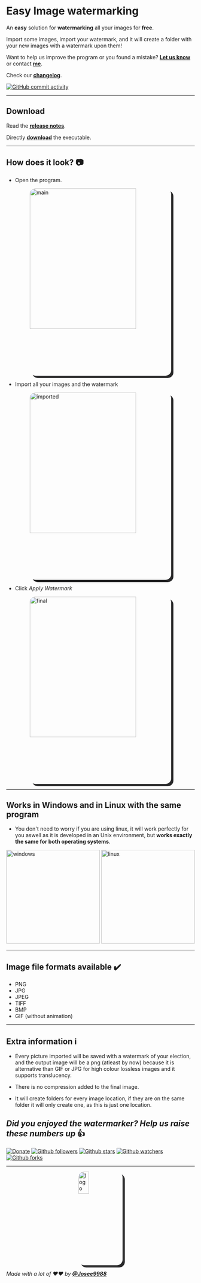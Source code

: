 # **Easy Image watermarking**

An **easy** solution for **watermarking** all your images for **free**.

Import some images, import your watermark, and it will create a folder with your new images with a watermark upon them!

Want to help us improve the program or you found a mistake?
**[Let us know](https://github.com/Josee9988/Easy-watermarking/issues)** or contact **[me](jgracia9988@gmail.com)**.

Check our **[changelog](CHANGELOG.md)**.

[![GitHub commit activity](https://img.shields.io/github/commit-activity/y/Josee9988/Easy-watermarking.svg?style=popout-square)](#Easy-watermarking)

---

## **Download**

Read the **[release notes](https://github.com/Josee9988/Easy-watermarking/releases/tag/V0.5.5)**.

Directly **[download](https://github.com/Josee9988/Easy-watermarking/releases/download/V0.5.5/Easy.Watermarking.jar)** the executable.

---

## **How does it look?** 📷

- Open the program.

<img src="https://i.imgur.com/dYnkqTe.png" alt="main" title="main" style="border-radius:15px; box-shadow: 6px 6px  #282829; max-height: 500px; max-width:500px;margin-left: auto; margin-right:auto;display: block;margin-left: auto;margin-right:auto;width:75%;"/>

- Import all your images and the watermark

<img src="https://i.imgur.com/QZLJJQa.png" alt="imported" title="imported" style="border-radius:15px; box-shadow: 6px 6px  #282829; max-height: 500px; max-width:500px;margin-left: auto; margin-right:auto;display: block;margin-left: auto;margin-right:auto;width:75%;"/>

- Click *Apply Watermark*

<img src="https://i.imgur.com/FSe6iPJ.png" alt="final" title="final" style="border-radius:15px; box-shadow: 6px 6px  #282829; max-height: 500px; max-width:500px;margin-left: auto; margin-right:auto;display: block;margin-left: auto;margin-right:auto;width:75%;"/>

---

## **Works in Windows and in Linux with the same program**

- You don't need to worry if you are using linux, it will work perfectly for you aswell as it is developed in an Unix environment, but **works exactly the same for both operating systems**.

<img src="https://i.imgur.com/mHvM7g0.png" alt="windows" title="windows" width="250" height="250"/> <img src="https://i.imgur.com/COpacm8.png" alt="linux" title="linux" width="250" height="250"/>

---

## **Image file formats available** ✔️

- PNG
- JPG
- JPEG
- TIFF
- BMP
- GIF (without animation)

---

## **Extra information** ℹ️

- Every picture imported will be saved with a watermark of your election, and the output image will be a png (atleast by now) because it is alternative than GIF or JPG for high colour lossless images and it supports translucency.

- There is no compression added to the final image.

- It will create folders for every image location, if they are on the same folder it will only create one, as this is just one location.

## *Did you enjoyed the watermarker? Help us raise these numbers up* 👍

[![Donate](https://img.shields.io/badge/Donate-Patreon-green.svg)](https://www.patreon.com/bePatron?u=22162331)
[![Github followers](https://img.shields.io/github/followers/Josee9988.svg?style=social)](#languages-primarily-tested)
[![Github stars](https://img.shields.io/github/stars/Josee9988/Easy-watermarking.svg?style=social)](#languages-primarily-tested)
[![Github watchers](https://img.shields.io/github/watchers/Josee9988/Easy-watermarking.svg?style=social)](#languages-primarily-tested)
[![Github forks](https://img.shields.io/github/forks/Josee9988/Easy-watermarking.svg?style=social)](#languages-primarily-tested)

---

<img src="https://i.imgur.com/SW0GqE6.png" alt="logo" title="logo" style="border-radius:15px; box-shadow: 6px 6px  #282829; max-height: 250px; max-width:250px;margin-left: auto; margin-right:auto;display: block;margin-left: auto;margin-right:auto;width:23.5%;"/>

*Made with a lot of ❤️❤️ by **[@Josee9988](https://github.com/Josee9988)***
